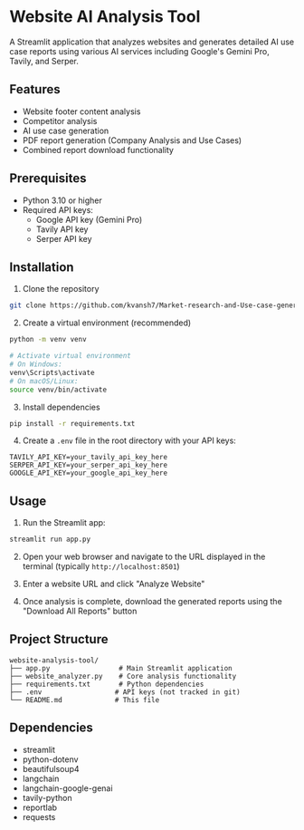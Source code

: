 # Website AI Analysis Tool

A Streamlit application that analyzes websites and generates detailed AI use case reports using various AI services including Google's Gemini Pro, Tavily, and Serper.

## Features

- Website footer content analysis
- Competitor analysis
- AI use case generation
- PDF report generation (Company Analysis and Use Cases)
- Combined report download functionality

## Prerequisites

- Python 3.10 or higher
- Required API keys:
  - Google API key (Gemini Pro)
  - Tavily API key
  - Serper API key

## Installation

1. Clone the repository
```bash
git clone https://github.com/kvansh7/Market-research-and-Use-case-generator-.git
```

2. Create a virtual environment (recommended)
```bash
python -m venv venv

# Activate virtual environment
# On Windows:
venv\Scripts\activate
# On macOS/Linux:
source venv/bin/activate
```

3. Install dependencies
```bash
pip install -r requirements.txt
```

4. Create a `.env` file in the root directory with your API keys:
```
TAVILY_API_KEY=your_tavily_api_key_here
SERPER_API_KEY=your_serper_api_key_here
GOOGLE_API_KEY=your_google_api_key_here
```

## Usage

1. Run the Streamlit app:
```bash
streamlit run app.py
```

2. Open your web browser and navigate to the URL displayed in the terminal (typically `http://localhost:8501`)

3. Enter a website URL and click "Analyze Website"

4. Once analysis is complete, download the generated reports using the "Download All Reports" button

## Project Structure

```
website-analysis-tool/
├── app.py                 # Main Streamlit application
├── website_analyzer.py    # Core analysis functionality
├── requirements.txt       # Python dependencies
├── .env                  # API keys (not tracked in git)
└── README.md             # This file
```

## Dependencies

- streamlit
- python-dotenv
- beautifulsoup4
- langchain
- langchain-google-genai
- tavily-python
- reportlab
- requests
